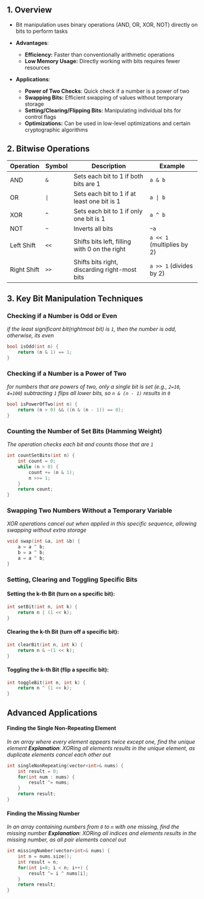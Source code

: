 
## 1. Overview

- Bit manipulation uses binary operations (AND, OR, XOR, NOT) directly on bits to perform tasks
- **Advantages**:

  - **Efficiency:** Faster than conventionally arithmetic operations
  - **Low Memory Usage:** Directly working with bits requires fewer resources
- **Applications**:

  - **Power of Two Checks**: Quick check if a number is a power of two
  - **Swapping Bits:** Efficient swapping of values without temporary storage
  - **Setting/Clearing/Flipping Bits:** Manipulating individual bits for control flags
  - **Optimizations:** Can be used in low-level optimizations and certain cryptographic algorithms

## 2. Bitwise Operations

| **Operation** | **Symbol** | **Description**                               | **Example**                |
| ------------- | ---------- | --------------------------------------------- | -------------------------- |
| AND           | `&`        | Sets each bit to 1 if both bits are 1         | `a & b`                    |
| OR            | `\|`       | Sets each bit to 1 if at least one bit is 1   | `a \| b`                   |
| XOR           | `^`        | Sets each bit to 1 if only one bit is 1       | `a ^ b`                    |
| NOT           | `~`        | Inverts all bits                              | `~a`                       |
| Left Shift    | `<<`       | Shifts bits left, filling with 0 on the right | `a << 1` (multiplies by 2) |
| Right Shift   | `>>`       | Shifts bits right, discarding right-most bits | `a >> 1` (divides by 2)    |

## 3. Key Bit Manipulation Techniques

### Checking if a Number is Odd or Even
*if the least significant bit(rightmost bit) is `1`, then the number is odd, otherwise, its even*
```cpp
bool isOdd(int n) {
    return (n & 1) == 1;
}
```

### Checking if a Number is a Power of Two
*for numbers that are powers of two, only a single bit is set (e.g., `2=10`, `4=100`)*
*subtracting `1` flips all lower bits, so `n & (n - 1)` results in `0`*
```cpp
bool isPowerOfTwo(int n) {
    return (n > 0) && ((n & (n - 1)) == 0);
}
```

### Counting the Number of Set Bits (Hamming Weight)
*The operation checks each bit and counts those that are `1`*
```cpp
int countSetBits(int n) {
    int count = 0;
    while (n > 0) {
        count += (n & 1);
        n >>= 1;
    }
    return count;
}
```

### Swapping Two Numbers Without a Temporary Variable
*XOR operations cancel out when applied in this specific sequence, allowing swapping without extra storage*
```cpp
void swap(int &a, int &b) {
    a = a ^ b;
    b = a ^ b;
    a = a ^ b;
}
```

### Setting, Clearing and Toggling Specific Bits

#### Setting the **k-th** Bit (turn on a specific bit):
```cpp
int setBit(int n, int k) {
    return n | (1 << k);
}
```

#### Clearing the k-th Bit (turn off a specific bit):
```cpp
int clearBit(int n, int k) {
    return n & ~(1 << k);
}
```

#### Toggling the k-th Bit (flip a specific bit):
```cpp
int toggleBit(int n, int k) {
    return n ^ (1 << k);
}
```

## Advanced Applications 

#### Finding the Single Non-Repeating Element
*In an array where every element appears twice except one, find the unique element*
***Explanation***: *XORing all elements results in the unique element, as duplicate elements cancel each other out*
```cpp
int singleNonRepeating(vector<int>& nums) {
    int result = 0;
    for(int num : nums) {
        result ^= nums;
    }
    return result;
}
```

#### Finding the Missing Number
*In an array containing numbers from `0` to `n` with one missing, find the missing number*
***Explanation***: *XORing all indices and elements results in the missing number, as all pair elements cancel out*
```cpp
int missingNumber(vector<int>& nums) {
    int n = nums.size();
    int result = n;
    for(int i=0; i < n; i++) {
        result ^= i ^ nums[i];
    }
    return result;
}
```